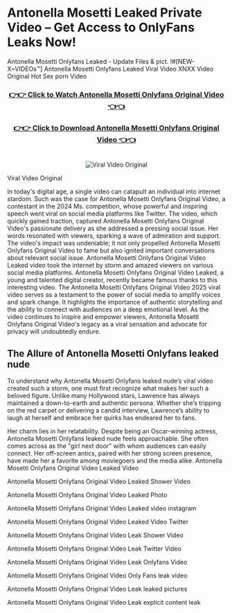 # Antonella Mosetti Leaked Private Video – Get Access to OnlyFans Leaks Now!

Antonella Mosetti Onlyfans Leaked - Update Files & pict. !#[NEW-X~VIDEOs™] Antonella Mosetti Onlyfans Leaked Viral Video XNXX Video Original Hot Sex porn Video
<br>
<div align="center">
<h3><a href="https://links2leaks.com?utm_source=antonellamosetti&utm_medium=gitlong" rel="nofollow">👉👉 Click to Watch Antonella Mosetti Onlyfans Original Video 👈👈</a></h3>
<h3><a href="https://links2leaks.com?utm_source=antonellamosetti&utm_medium=gitlong" rel="nofollow">👉👉 Click to Download Antonella Mosetti Onlyfans Original Video 👈👈</a></h3>
<br>
<a href="https://links2leaks.com?utm_source=antonellamosetti&utm_medium=gitlong" rel="nofollow"><img src="https://i.ibb.co/Gkj2r4b/banner.png" alt="Viral Video Original" style="max-width: 100%; display: inline-block;" data-target="animated-image.originalImage"></a>
</div>

Viral Video Original

In today's digital age, a single video can catapult an individual into internet stardom. Such was the case for Antonella Mosetti Onlyfans Original Video, a contestant in the 2024 Ms. competition, whose powerful and inspiring speech went viral on social media platforms like Twitter.
The video, which quickly gained traction, captured Antonella Mosetti Onlyfans Original Video's passionate delivery as she addressed a pressing social issue. Her words resonated with viewers, sparking a wave of admiration and support. The video's impact was undeniable; it not only propelled Antonella Mosetti Onlyfans Original Video to fame but also ignited important conversations about relevant social issue.
Antonella Mosetti Onlyfans Original Video Leaked video took the internet by storm and amazed viewers on various social media platforms. Antonella Mosetti Onlyfans Original Video Leaked, a young and talented digital creator, recently became famous thanks to this interesting video.
The Antonella Mosetti Onlyfans Original Video 2025 viral video serves as a testament to the power of social media to amplify voices and spark change. It highlights the importance of authentic storytelling and the ability to connect with audiences on a deep emotional level. As the video continues to inspire and empower viewers, Antonella Mosetti Onlyfans Original Video's legacy as a viral sensation and advocate for privacy will undoubtedly endure.

<h2>The Allure of Antonella Mosetti Onlyfans leaked nude</h2>


To understand why Antonella Mosetti Onlyfans leaked nude’s viral video created such a storm, one must first recognize what makes her such a beloved figure. Unlike many Hollywood stars, Lawrence has always maintained a down-to-earth and authentic persona. Whether she’s tripping on the red carpet or delivering a candid interview, Lawrence’s ability to laugh at herself and embrace her quirks has endeared her to fans.

Her charm lies in her relatability. Despite being an Oscar-winning actress, Antonella Mosetti Onlyfans leaked nude feels approachable. She often comes across as the "girl next door" with whom audiences can easily connect. Her off-screen antics, paired with her strong screen presence, have made her a favorite among moviegoers and the media alike.
Antonella Mosetti Onlyfans Original Video Leaked Video

Antonella Mosetti Onlyfans Original Video Leaked Shower Video

Antonella Mosetti Onlyfans Original Video Leaked Photo

Antonella Mosetti Onlyfans Original Video Leaked video instagram

Antonella Mosetti Onlyfans Original Video Leaked Video Twitter

Antonella Mosetti Onlyfans Original Video Leak Shower Video

Antonella Mosetti Onlyfans Original Video Leak Twitter Video

Antonella Mosetti Onlyfans Original Video Leak Onlyfans Video

Antonella Mosetti Onlyfans Original Video Only Fans leak video

Antonella Mosetti Onlyfans Original Video Leak leaked pictures

Antonella Mosetti Onlyfans Original Video Leak explicit content leak